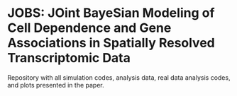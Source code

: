 # JOBS: JOint BayeSian Modeling of Cell Dependence and Gene Associations in Spatially Resolved Transcriptomic Data
Repository with all simulation codes, analysis data, real data analysis codes, and plots presented in the paper.
